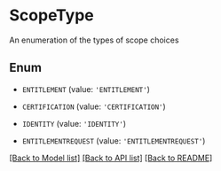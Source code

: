 # ScopeType

An enumeration of the types of scope choices

## Enum

* `ENTITLEMENT` (value: `'ENTITLEMENT'`)

* `CERTIFICATION` (value: `'CERTIFICATION'`)

* `IDENTITY` (value: `'IDENTITY'`)

* `ENTITLEMENTREQUEST` (value: `'ENTITLEMENTREQUEST'`)

[[Back to Model list]](../README.md#documentation-for-models) [[Back to API list]](../README.md#documentation-for-api-endpoints) [[Back to README]](../README.md)


